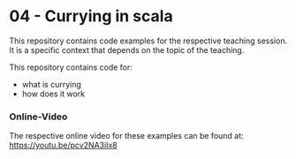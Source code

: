 # 04 - Currying in scala

This repository contains code examples for the respective teaching session. It is a specific context that depends on the topic of the teaching.

This repository contains code for:
- what is currying
- how does it work

### Online-Video

The respective online video for these examples can be found at: https://youtu.be/pcv2NA3iIx8

